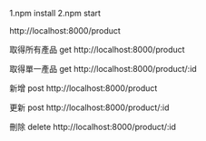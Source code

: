 1.npm install
2.npm start

http://localhost:8000/product

取得所有產品
get http://localhost:8000/product

取得單一產品
get http://localhost:8000/product/:id

新增
post http://localhost:8000/product

更新
post http://localhost:8000/product/:id

刪除
delete http://localhost:8000/product/:id
